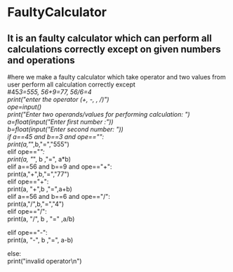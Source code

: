 # FaultyCalculator
## It is an faulty calculator  which can perform all calculations correctly except  on given numbers and operations
#here we make a faulty calculator which take operator and two values from user perform all calculation correctly except<br>
#45*3=555, 56+9=77, 56/6=4 <br>
print("enter the operator (+, -, *, /)")<br>
ope=input()<br>
print("Enter two operands/values for performing calculation: ")<br>
a=float(input("Enter first number :"))<br>
b=float(input("Enter second number: "))<br>
if a==45 and b==3 and ope=="*":<br>
    print(a,"*",b,"=","555") <br>
elif ope=="*":<br>
    print(a, "*", b ,"=", a*b)<br>
elif a==56 and b==9 and ope=="+":<br>
    print(a,"+",b,"=","77")<br>
elif ope=="+":<br>
    print(a, "+",b ,"=",a+b)<br>
elif a==56 and b==6 and ope=="/":<br>
    print(a,"/",b,"=","4")<br>
elif ope=="/":<br>
    print(a, "/", b , "=" ,a/b)<br>

elif ope=="-":<br>
    print(a, "-", b ,"=", a-b)<br>


else:<br>
    print("invalid operator\n")<br>


    
